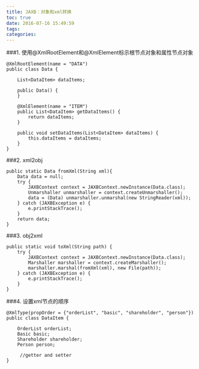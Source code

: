 ```yaml
---
title: JAXB：对象和xml转换
toc: true
date: 2016-07-16 15:49:59
tags:
categories:
---
```



###1. 使用@XmlRootElement和@XmlElement标示根节点对象和属性节点对象

	@XmlRootElement(name = "DATA")
	public class Data {

	    List<DataItem> dataItems;

	    public Data() {
	    }

	    @XmlElement(name = "ITEM")
	    public List<DataItem> getDataItems() {
	        return dataItems;
	    }

	    public void setDataItems(List<DataItem> dataItems) {
	        this.dataItems = dataItems;
	    }
	}

###2. xml2obj

	public static Data fromXml(String xml){
	    Data data = null;
	    try {
	        JAXBContext context = JAXBContext.newInstance(Data.class);
	        Unmarshaller unmarshaller = context.createUnmarshaller();
	        data = (Data) unmarshaller.unmarshal(new StringReader(xml));
	    } catch (JAXBException e) {
	        e.printStackTrace();
	    }
	    return data;
	}

###3. obj2xml

	public static void toXml(String path) {
	    try {
	        JAXBContext context = JAXBContext.newInstance(Data.class);
	        Marshaller marshaller = context.createMarshaller();
	        marshaller.marshal(fromXml(xml), new File(path));
	    } catch (JAXBException e) {
	        e.printStackTrace();
	    }
	}

###4. 设置xml节点的顺序

	@XmlType(propOrder = {"orderList", "basic", "shareholder", "person"})
	public class DataItem {

	    OrderList orderList;
	    Basic basic;
	    Shareholder shareholder;
	    Person person;

	     //getter and setter
	}
